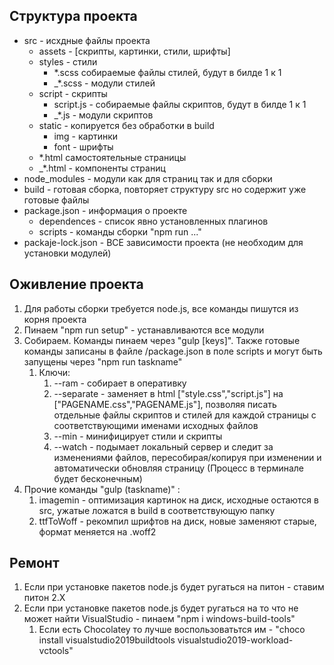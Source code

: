 ## Структура проекта
-  src - исхдные файлы проекта
   -  assets - [скрипты, картинки, стили, шрифты]
   -  styles - стили
      -  *.scss собираемые файлы стилей, будут в билде 1 к 1
      -  _*.scss - модули стилей
   - script - скрипты
      -  script.js - собираемые файлы скриптов, будут в билде 1 к 1
      -  _*.js - модули скриптов
   -  static - копируется без обработки в build
      -  img - картинки
      -  font - шрифты
   - *.html самостоятельные страницы
   - _*.html - компоненты страниц
-  node_modules - модули как для страниц так и для сборки
-  build - готовая сборка, повторяет структуру src но содержит уже готовые файлы
- package.json - информация о проекте
  - dependences - список явно установленных плагинов
  - scripts - команды сборки "npm run ..."
- packaje-lock.json - ВСЕ зависимости проекта (не необходим для установки модулей)

## Оживление проекта
1. Для работы сборки требуется node.js, все команды пишутся из корня проекта
2. Пинаем "npm run setup" - устанавливаются все модули
3. Собираем. Команды пинаем через "gulp [keys]". Также готовые команды записаны в файле /package.json в поле scripts и могут быть запущены через "npm run taskname"
   1. Ключи:
      1. --ram - собирает в оперативку
      2. --separate - заменяет в html ["style.css","script.js"] на ["PAGENAME.css","PAGENAME.js"], позволяя писать отдельные файлы скриптов и стилей для каждой страницы с соответствующими именами исходных файлов
      3. --min - минифицирует стили и скрипты
      4. --watch - подымает локальный сервер и следит за изменениями файлов, пересобирая/копируя при изменении и автоматически обновляя страницу (Процесс в терминале будет бесконечным)
2. Прочие команды "gulp (taskname)" :
   1. imagemin - оптимизация картинок на диск, исходные остаются в src, ужатые ложатся в build в соответствующую папку
   2. ttfToWoff - рекомпил шрифтов на диск, новые заменяют старые, формат меняется на .woff2

## Ремонт
1. Если при установке пакетов node.js будет ругаться на питон - ставим питон 2.Х
2. Если при установке пакетов node.js будет ругаться на то что не может найти VisualStudio - пинаем "npm i windows-build-tools"
   1. Если есть Chocolatey то лучше воспользоватьтся им - "choco install visualstudio2019buildtools visualstudio2019-workload-vctools"
